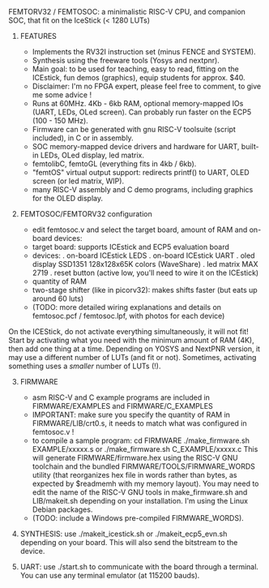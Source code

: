 FEMTORV32 / FEMTOSOC: a minimalistic RISC-V CPU, and companion SOC, that fit on the IceStick (< 1280 LUTs)

1) FEATURES
    - Implements the RV32I instruction set (minus FENCE and SYSTEM).
    - Synthesis using the freeware tools (Yosys and nextpnr).    
    - Main goal: to be used for teaching, easy to read, fitting on the ICEstick, 
      fun demos (graphics), equip students for approx. $40.
    - Disclaimer: I'm no FPGA expert, please feel free to comment, to
      give me some advice !
    - Runs at 60MHz. 4Kb - 6kb RAM, optional memory-mapped IOs (UART,
      LEDs, OLed screen). Can probably run faster on the ECP5 (100 - 150
      MHz). 
    - Firmware can be generated with gnu RISC-V toolsuite (script included), in C or in assembly.
    - SOC memory-mapped device drivers and hardware for UART, built-in LEDs, OLed display, led matrix.
    - femtolibC, femtoGL (everything fits in 4kb / 6kb).
    - "femtOS" virtual output support: redirects printf() to UART, OLED screen (or led matrix, WIP).
    - many RISC-V assembly and C demo programs, including graphics for the OLED display.

2) FEMTOSOC/FEMTORV32 configuration
    - edit femtosoc.v and select the target board, amount of RAM and on-board devices:
    - target board: supports ICEstick and ECP5 evaluation board
    - devices: 
       . on-board ICEstick LEDS
       . on-board ICEstick UART
       . oled display SSD1351 128x128x65K colors (WaveShare)
       . led matrix MAX 2719
       . reset button (active low, you'll need to wire it on the ICEstick)
    - quantity of RAM
    - two-stage shifter (like in picorv32): makes shifts faster (but eats up around 60 luts)
    - (TODO: more detailed wiring explanations and details on
       femtosoc.pcf / femtosoc.lpf, with photos for each device)
    
On the ICEStick, do not activate everything simultaneously, it will not fit!
Start by activating what you need with the minimum amount of RAM (4K),
then add one thing at a time. Depending on YOSYS and NextPNR version,
it may use a different number of LUTs (and fit or not). Sometimes,
activating something uses a *smaller* number of LUTs (!). 

3) FIRMWARE
   - asm RISC-V and C example programs are included in FIRMWARE/EXAMPLES and FIRMWARE/C_EXAMPLES
   - IMPORTANT: make sure you specify the quantity of RAM in FIRMWARE/LIB/crt0.s,
     it needs to match what was configured in femtosoc.v !
   - to compile a sample program:
        cd FIRMWARE
	./make_firmware.sh EXAMPLE/xxxxx.s   or ./make_firmware.sh C_EXAMPLE/xxxxx.c 
     This will generate FIRMWARE/firmware.hex using the RISC-V GNU
     toolchain and the bundled FIRMWARE/TOOLS/FIRMWARE_WORDS utility
     (that reorganizes hex file in words rather than bytes, as
      expected by $readmemh with my memory layout).
     You may need to edit the name of the RISC-V GNU tools in
     make_firmware.sh and LIB/makeit.sh depending on your installation. 
     I'm using the Linux Debian packages.
   - (TODO: include a Windows pre-compiled FIRMWARE_WORDS).

4) SYNTHESIS:
    use ./makeit_icestick.sh or ./makeit_ecp5_evn.sh depending on your board.
    This will also send the bitstream to the device.
    
5) UART:
    use ./start.sh to communicate with the board through a terminal.
    You can use any terminal emulator (at 115200 bauds).
    
